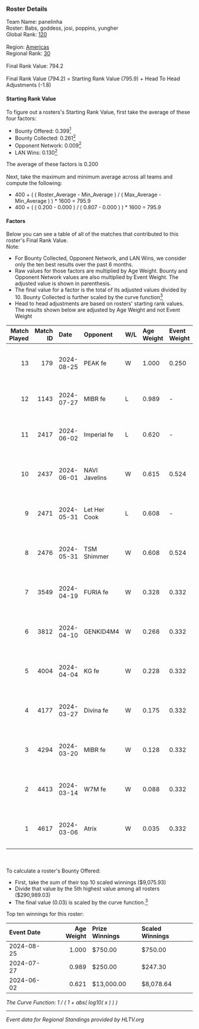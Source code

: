 ### Roster Details<br />
Team Name: panelinha<br />
Roster: Babs, goddess, josi, poppins, yungher<br />
Global Rank: [120](../../standings_global_2024_08_28.md)<br />
<br />
Region: [Americas]( ../../standings_americas_2024_08_28.md)<br />
Regional Rank: [30]( ../../standings_americas_2024_08_28.md)<br />
<br />
Final Rank Value:  794.2<br />
<br />
Final Rank Value (794.2) = Starting Rank Value (795.9) + Head To Head Adjustments (-1.8)<br />

#### Starting Rank Value<br />
To figure out a rosters's Starting Rank Value, first take the average of these four factors:<br />
- Bounty Offered: 0.399[<sup>1</sup>](#table2)
- Bounty Collected: 0.261[<sup>2</sup>](#table1)
- Opponent Network: 0.009[<sup>2</sup>](#table1)
- LAN Wins: 0.130[<sup>2</sup>](#table1)

The average of these factors is 0.200<br />
<br />
Next, take the maximum and minimum average across all teams and compute the following:<br />
- 400 + ( ( Roster_Average - Min_Average ) / ( Max_Average - Min_Average ) ) * 1600 = 795.9
- 400 + ( ( 0.200 - 0.000 ) / ( 0.807 - 0.000 ) ) * 1600 = 795.9


#### Factors<br />
Below you can see a table of all of the matches that contributed to this roster's Final Rank Value.<br />
Note:<br />

- For Bounty Collected, Opponent Network, and LAN Wins, we consider only the ten best results over the past 6 months.
- Raw values for those factors are multiplied by Age Weight. Bounty and Opponent Network values are also multiplied by Event Weight. The adjusted value is shown in parenthesis.
- The final value for a factor is the total of its adjusted values divided by 10. Bounty Collected is further scaled by the curve function[<sup>3</sup>](#curveFunction)
- Head to head adjustments are based on rosters' starting rank values. The results shown below are adjusted by Age Weight and not Event Weight
<span id="table1"></span><br />


| Match Played | Match ID | Date       | Opponent      | W/L | Age Weight | Event Weight | Bounty Collected | Opponent Network | LAN Wins  | H2H Adj. | Roster                                   |
| -: | -: | :- | :- | :- | :- | :- | :- | :- | :- | -: | :- |
|           13 |      179 | 2024-08-25 | PEAK fe       | W   | 1.000      | 0.250        | 0.001 (0.000)    | 0.000 (0.000)    | 0 (0.000) |     5.63 | Babs, goddess, josi, poppins, yungher    |
|           12 |     1143 | 2024-07-27 | MIBR fe       | L   | 0.989      | -            | -                | -                | -         |   -20.20 | annaEX, goddess, josi, Le, yungher       |
|           11 |     2417 | 2024-06-02 | Imperial fe   | L   | 0.620      | -            | -                | -                | -         |    -5.78 | annaEX, goddess, julih, poppins, yungher |
|           10 |     2437 | 2024-06-01 | NAVI Javelins | W   | 0.615      | 0.524        | 0.022 (0.007)    | 0.116 (0.037)    | 1 (0.615) |     9.61 | annaEX, goddess, julih, poppins, yungher |
|            9 |     2471 | 2024-05-31 | Let Her Cook  | L   | 0.608      | -            | -                | -                | -         |    -8.23 | annaEX, goddess, julih, poppins, yungher |
|            8 |     2476 | 2024-05-31 | TSM Shimmer   | W   | 0.608      | 0.524        | 0.021 (0.007)    | 0.141 (0.045)    | 1 (0.608) |     7.06 | annaEX, goddess, julih, poppins, yungher |
|            7 |     3549 | 2024-04-19 | FURIA fe      | W   | 0.328      | 0.332        | 0.002 (0.000)    | 0.033 (0.004)    | 0 (0.000) |     3.02 | annaEX, goddess, julih, poppins, yungher |
|            6 |     3812 | 2024-04-10 | GENKID4M4     | W   | 0.268      | 0.332        | 0.001 (0.000)    | 0.001 (0.000)    | 0 (0.000) |     2.01 | annaEX, goddess, julih, poppins, yungher |
|            5 |     4004 | 2024-04-04 | KG fe         | W   | 0.228      | 0.332        | 0.001 (0.000)    | 0.000 (0.000)    | 0 (0.000) |     1.24 | annaEX, goddess, julih, poppins, yungher |
|            4 |     4177 | 2024-03-27 | Divina fe     | W   | 0.175      | 0.332        | 0.001 (0.000)    | 0.008 (0.000)    | 0 (0.000) |     1.44 | annaEX, goddess, julih, poppins, yungher |
|            3 |     4294 | 2024-03-20 | MIBR fe       | W   | 0.128      | 0.332        | 0.007 (0.000)    | 0.074 (0.003)    | 0 (0.000) |     1.37 | annaEX, goddess, julih, poppins, yungher |
|            2 |     4413 | 2024-03-14 | W7M fe        | W   | 0.088      | 0.332        | 0.001 (0.000)    | 0.017 (0.000)    | 0 (0.000) |     0.74 | annaEX, goddess, julih, poppins, yungher |
|            1 |     4617 | 2024-03-06 | Atrix         | W   | 0.035      | 0.332        | 0.002 (0.000)    | 0.031 (0.000)    | 0 (0.000) |     0.31 | annaEX, goddess, julih, poppins, yungher |

<br />
<span id="table2"></span><br />
To calculate a roster's Bounty Offered:<br />

- First, take the sum of their top 10 scaled winnings ($9,075.93)
- Divide that value by the 5th highest value among all rosters ($290,989.03)
- The final value (0.03) is scaled by the curve function.[<sup>3</sup>](#curveFunction)

Top ten winnings for this roster:<br />

| Event Date | Age Weight | Prize Winnings | Scaled Winnings |
| :- | -: | :- | :- |
| 2024-08-25 |      1.000 | $750.00        | $750.00         |
| 2024-07-27 |      0.989 | $250.00        | $247.30         |
| 2024-06-02 |      0.621 | $13,000.00     | $8,078.64       |


<span id="curveFunction"></span>_The Curve Function: 1 / ( 1 + abs( log10( x ) ) )_<br />

---
_Event data for Regional Standings provided by HLTV.org_<br />
